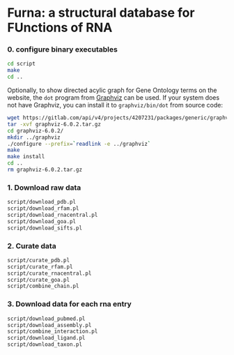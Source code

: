 # Furna: a structural database for FUnctions of RNA #

### 0. configure binary executables ##
```bash
cd script
make
cd ..
```

Optionally, to show directed acylic graph for Gene Ontology terms on the website, the ``dot`` program from [Graphviz](https://graphviz.org/) can be used. If your system does not have Graphviz, you can install it to ``graphviz/bin/dot`` from source code:
```bash
wget https://gitlab.com/api/v4/projects/4207231/packages/generic/graphviz-releases/6.0.2/graphviz-6.0.2.tar.gz
tar -xvf graphviz-6.0.2.tar.gz
cd graphviz-6.0.2/
mkdir ../graphviz
./configure --prefix=`readlink -e ../graphviz`
make
make install
cd ..
rm graphviz-6.0.2.tar.gz
```

### 1. Download raw data ###
```bash
script/download_pdb.pl
script/download_rfam.pl
script/download_rnacentral.pl
script/download_goa.pl
script/download_sifts.pl
```

### 2. Curate data ###
```bash
script/curate_pdb.pl
script/curate_rfam.pl
script/curate_rnacentral.pl
script/curate_goa.pl
script/combine_chain.pl
```

### 3. Download data for each rna entry ###
```bash
script/download_pubmed.pl
script/download_assembly.pl
script/combine_interaction.pl
script/download_ligand.pl
script/download_taxon.pl
```

